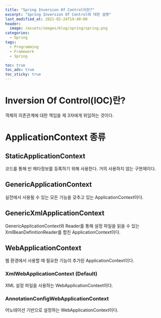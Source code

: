 ```yaml
---
title: "Spring Inversion Of Control이란?"
excerpt: "Spring Inversion Of Control에 대한 설명"
last_modified_at: 2021-02-24T19:40:00
header:
  image: /assets/images/blog/spring/spring.png
categories:
  - Spring
tags:
  - Programming
  - Framework
  - Spring

toc: true
toc_ads: true
toc_sticky: true
---
```

# Inversion Of Control(IOC)란?
객체의 의존관계에 대한 책임을 제 3자에게 위임하는 것이다.

# ApplicationContext 종류
## StaticApplicationContext
코드를 통해 빈 메타정보를 등록하기 위해 사용한다. 거의 사용하지 않는 구현체이다.
## GenericApplicationContext
실전에서 사용될 수 있는 모든 기능을 갖추고 있는 ApplicationContext이다.
## GenericXmlApplicationContext
GenericApplicationContext와 Reader를 통해 설정 파일을 읽을 수 있는 XmlBeanDefinitionReader를 합친 ApplicationContext이다.
## WebApplicationContext
웹 환경에서 사용할 때 필요한 기능이 추가된 ApplicationContext이다.
### XmlWebApplicationContext (Default)
XML 설정 파일을 사용하는 WebApplicationContext이다.
### AnnotationConfigWebApplicationContext
어노테이션 기반으로 설정하는 WebApplicationContext이다.